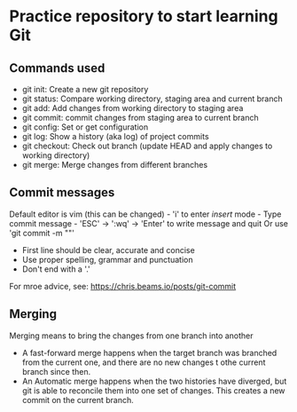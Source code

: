 # Practice repository to start learning Git

## Commands used

- git init: Create a new git repository
- git status: Compare working directory, staging area and current branch
- git add: Add changes from working directory to staging area
- git commit: commit changes from staging area to current branch
- git config: Set or get configuration
- git log: Show a history (aka log) of project commits
- git checkout: Check out branch (update HEAD and apply changes to working directory)
- git merge: Merge changes from different branches
## Commit messages

Default editor is vim (this can be changed)
	- 'i' to enter *insert* mode
	- Type commit message 
	- 'ESC' -> ':wq' -> 'Enter' to write message and quit
Or use 'git commit -m "<message>"'

- First line should be clear, accurate and concise
- Use proper spelling, grammar and punctuation
- Don't end with a '.'

For mroe advice, see: https://chris.beams.io/posts/git-commit


## Merging

Merging means to bring the changes from one branch into another

- A fast-forward merge happens when the target branch was branched from the current one, and there are no new changes t othe current branch since then.
- An Automatic merge happens when the two histories have diverged, but git is able to reconcile them into one set of changes.  This creates a new commit on the current branch.